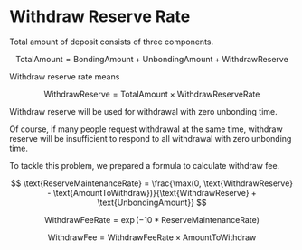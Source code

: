 # Withdraw Reserve Rate

Total amount of deposit consists of three components.

$$
  \text{TotalAmount} = \text{BondingAmount} + \text{UnbondingAmount} + \text{WithdrawReserve}
$$

Withdraw reserve rate means

$$
  \text{WithdrawReserve} = \text{TotalAmount} \times \text{WithdrawReserveRate}
$$

Withdraw reserve will be used for withdrawal with zero unbonding time.

Of course, if many people request withdrawal at the same time, withdraw reserve will be insufficient to respond to all withdrawal with zero unbonding time.

To tackle this problem, we prepared a formula to calculate withdraw fee.

$$
  \text{ReserveMaintenanceRate} = \frac{\max(0, \text{WithdrawReserve} - \text{AmountToWithdraw})}{\text{WithdrawReserve} + \text{UnbondingAmount}}
$$

$$
  \text{WithdrawFeeRate} = \exp{\left( -10 * \text{ReserveMaintenanceRate} \right)}
$$

$$
  \text{WithdrawFee} = \text{WithdrawFeeRate} \times \text{AmountToWithdraw}
$$
